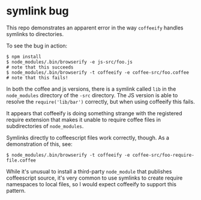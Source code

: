 # symlink bug

This repo demonstrates an apparent error in the way `coffeeify` handles symlinks to directories.

To see the bug in action:

    $ npm install
    $ node_modules/.bin/browserify -e js-src/foo.js
    # note that this succeeds
    $ node_modules/.bin/browserify -t coffeeify -e coffee-src/foo.coffee
    # note that this fails!

In both the coffee and js versions, there is a symlink called `lib` in the `node_modules` directory of the `-src` directory. The JS version is able to resolve the `require('lib/bar')` correctly, but when using coffeeify this fails.

It appears that coffeeify is doing something strange with the registered require extension that makes it unable to require coffee files in subdirectories of `node_modules`.

Symlinks directly to coffeescript files work correctly, though. As a demonstration of this, see:

    $ node_modules/.bin/browserify -t coffeeify -e coffee-src/foo-require-file.coffee

While it's unusual to install a third-party `node_module` that publishes coffeescript source, it's very common to use symlinks to create require namespaces to local files, so I would expect coffeeify to support this pattern.
